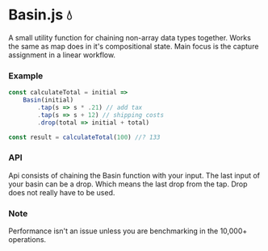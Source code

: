 # Basin.js 💧

A small utility function for chaining non-array data types together. Works the same as map does in it's compositional state.
Main focus is the capture assignment in a linear workflow.

### Example

```Javascript
const calculateTotal = initial =>
    Basin(initial)
        .tap(s => s * .21) // add tax
        .tap(s => s + 12) // shipping costs
        .drop(total => initial + total)

const result = calculateTotal(100) //? 133
```

### API

Api consists of chaining the Basin function with your input. The last input of your basin can be a drop. Which means the last drop from the tap. Drop does not really have to be used.

### Note
Performance isn't an issue unless you are benchmarking in the 10,000+ operations.

